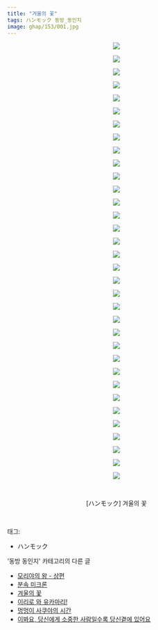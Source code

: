 ```yaml
---
title: "겨울의 꽃"
tags: ハンモック 동방_동인지
image: ghap/153/001.jpg
---
```

<div class="article">
<p style="text-align: center; clear: none; float: none;"><img src="{{ site.nasurl }}/ghap/153/001.jpg"/></p>
<p style="text-align: center; clear: none; float: none;"><img src="{{ site.nasurl }}/ghap/153/002.jpg"/></p>
<p style="text-align: center; clear: none; float: none;"><img src="{{ site.nasurl }}/ghap/153/003.jpg"/></p>
<p style="text-align: center; clear: none; float: none;"><img src="{{ site.nasurl }}/ghap/153/004.jpg"/></p>
<p style="text-align: center; clear: none; float: none;"><img src="{{ site.nasurl }}/ghap/153/005.jpg"/></p>
<p style="text-align: center; clear: none; float: none;"><img src="{{ site.nasurl }}/ghap/153/006.jpg"/></p>
<p style="text-align: center; clear: none; float: none;"><img src="{{ site.nasurl }}/ghap/153/007.jpg"/></p>
<p style="text-align: center; clear: none; float: none;"><img src="{{ site.nasurl }}/ghap/153/008.jpg"/></p>
<p style="text-align: center; clear: none; float: none;"><img src="{{ site.nasurl }}/ghap/153/009.jpg"/></p>
<p style="text-align: center; clear: none; float: none;"><img src="{{ site.nasurl }}/ghap/153/010.jpg"/></p>
<p style="text-align: center; clear: none; float: none;"><img src="{{ site.nasurl }}/ghap/153/011.jpg"/></p>
<p style="text-align: center; clear: none; float: none;"><img src="{{ site.nasurl }}/ghap/153/012.jpg"/></p>
<p style="text-align: center; clear: none; float: none;"><img src="{{ site.nasurl }}/ghap/153/013.jpg"/></p>
<p style="text-align: center; clear: none; float: none;"><img src="{{ site.nasurl }}/ghap/153/014.jpg"/></p>
<p style="text-align: center; clear: none; float: none;"><img src="{{ site.nasurl }}/ghap/153/015.jpg"/></p>
<p style="text-align: center; clear: none; float: none;"><img src="{{ site.nasurl }}/ghap/153/016.jpg"/></p>
<p style="text-align: center; clear: none; float: none;"><img src="{{ site.nasurl }}/ghap/153/017.jpg"/></p>
<p style="text-align: center; clear: none; float: none;"><img src="{{ site.nasurl }}/ghap/153/018.jpg"/></p>
<p style="text-align: center; clear: none; float: none;"><img src="{{ site.nasurl }}/ghap/153/019.jpg"/></p>
<p style="text-align: center; clear: none; float: none;"><img src="{{ site.nasurl }}/ghap/153/020.jpg"/></p>
<p style="text-align: center; clear: none; float: none;"><img src="{{ site.nasurl }}/ghap/153/021.jpg"/></p>
<p style="text-align: center; clear: none; float: none;"><img src="{{ site.nasurl }}/ghap/153/022.jpg"/></p>
<p style="text-align: center; clear: none; float: none;"><img src="{{ site.nasurl }}/ghap/153/023.jpg"/></p>
<p style="text-align: center; clear: none; float: none;"><img src="{{ site.nasurl }}/ghap/153/024.jpg"/></p>
<p style="text-align: center; clear: none; float: none;"><img src="{{ site.nasurl }}/ghap/153/025.jpg"/></p>
<p style="text-align: center; clear: none; float: none;"><img src="{{ site.nasurl }}/ghap/153/026.jpg"/></p>
<p style="text-align: center; clear: none; float: none;"><img src="{{ site.nasurl }}/ghap/153/027.jpg"/></p>
<p style="text-align: center; clear: none; float: none;"><img src="{{ site.nasurl }}/ghap/153/028.jpg"/></p>
<p style="text-align: center; clear: none; float: none;"><img src="{{ site.nasurl }}/ghap/153/029.jpg"/></p>
<p style="text-align: center; clear: none; float: none;"><img src="{{ site.nasurl }}/ghap/153/030.jpg"/></p>
<p style="text-align: center; clear: none; float: none;"><img src="{{ site.nasurl }}/ghap/153/031.jpg"/></p>
<p style="text-align: center; clear: none; float: none;"><img src="{{ site.nasurl }}/ghap/153/032.jpg"/></p>
<p style="text-align: center; clear: none; float: none;"><img src="{{ site.nasurl }}/ghap/153/033.jpg"/></p>
<p style="text-align: center; clear: none; float: none;"><img src="{{ site.nasurl }}/ghap/153/034.jpg"/></p>
<p style="text-align: center; clear: none; float: none;"><br/></p>
<p style="text-align: center; clear: none; float: none;">[ハンモック] 겨울의 꽃</p>
<p><br/></p>
</div><div class="tagTrail">
<p>태그: </p>
<ul>
<li>ハンモック</li>
</ul>
</div><div class="another">
<p>'동방 동인지' 카테고리의 다른 글</p>
<ul>
<li><a href="/2016-06-18-ghap_156">모리야의 왕 - 상편</a></li>
<li><a href="/2016-06-18-ghap_155">분속 미크론</a></li>
<li><a href="/2016-06-18-ghap_153">겨울의 꽃</a></li>
<li><a href="/2016-06-18-ghap_152">이리로 와 유카마리!</a></li>
<li><a href="/2016-06-18-ghap_151">멍멍이 사쿠야의 시간</a></li>
<li><a href="/2016-06-18-ghap_150">이봐요, 당신에게 소중한 사람일수록 당신곁에 있어요</a></li>
</ul>
</div><div class="cb_module cb_fluid">
<div class="cb_wrt cb_profile">
</div><!-- commentList close -->
</div>
<br/>
<p id="refer"></p>
<br/>
